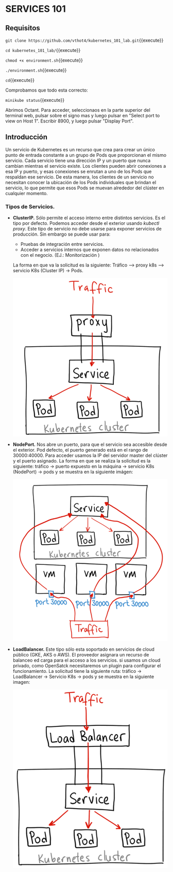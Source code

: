# SERVICES 101



## Requisitos

`git clone https://github.com/vthot4/kubernetes_101_lab.git`{{execute}}

`cd kubernetes_101_lab/`{{execute}}

`chmod +x environment.sh`{{execute}}

`./environment.sh`{{execute}}

`cd`{{execute}}

Comprobamos que todo esta correcto:

`minikube status`{{execute}}


Abrimos Octant. Para acceder, seleccionaos en la parte superior del terminal web, pulsar sobre el signo mas y luego pulsar en "Select port to view on Host 1". Escribir 8900, y luego pulsar "Display Port".



## Introducción

Un servicio de Kubernetes es un recurso que crea para crear un único punto de entrada constante a un grupo de Pods que proporcionan el mismo servicio. Cada servicio tiene una dirección IP y un puerto que nunca cambian mientras el servicio existe. Los clientes pueden abrir conexiones a esa IP y puerto, y esas conexiones se enrutan a uno de los Pods que respaldan ese servicio. De esta manera, los clientes de un servicio no necesitan conocer la ubicación de los Pods individuales que brindan el servicio, lo que permite que esos Pods se muevan alrededor del clúster en cualquier momento.





### Tipos de Servicios.



- **ClusterIP.** Sólo permite el acceso interno entre distintos servicios. Es el tipo por defecto. Podemos acceder desde el exterior usando *kubectl proxy*. Este tipo de servicio no debe usarse para exponer servicios de producción. Sin embargo se puede usar para:

  - Pruebas de integración entre servicios.
  - Acceder a servicios internos que exponen datos no relacionados con el negocio. (EJ.: Monitorización )

  La forma en que va la solicitud es la siguiente: Tráfico --> proxy k8s --> servicio K8s (Cluster IP) -> Pods.

  ![ingrese la descripción de la imagen aquí](./assets/ClusterIP.png)



- **NodePort.** Nos abre un puerto, para que el servicio sea accesible desde el exterior. Pod defecto, el puerto generado está en el rango de 30000:40000. Para acceder usamos la IP del servidor master del clúster y el puerto asignado. La forma en que se realiza la solicitud es la siguiente: tráfico -> puerto expuesto en la máquina -> servicio K8s (NodePort) -> pods y se muestra en la siguiente imágen:

  ![ingrese la descripción de la imagen aquí](./assets/NodePort.png)



- **LoadBalancer.** Este tipo sólo esta soportado en servicios de cloud público (GKE, AKS o AWS). El proveedor asignara un recurso de balanceo ed carga para el acceso a los servicios. si usamos un cloud privado, como OpenSatck necesitaremos un plugin para configurar el funcionamiento. La solicitud tiene la siguiente ruta: tráfico -> LoadBalancer -> Servicio K8s -> pods y se muestra en la siguiente imagen:

  ![ingrese la descripción de la imagen aquí](./assets/LoadBalancer.png)